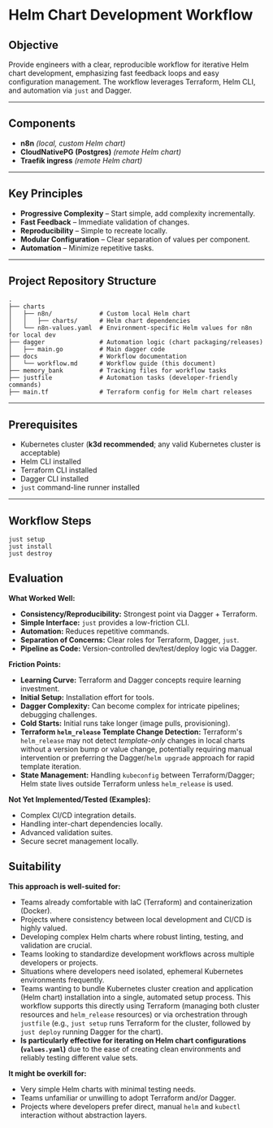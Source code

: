 # Helm Chart Development Workflow

## Objective

Provide engineers with a clear, reproducible workflow for iterative Helm chart development, emphasizing fast feedback loops and easy configuration management. The workflow leverages Terraform, Helm CLI, and automation via `just` and Dagger.

---

## Components

- **n8n** *(local, custom Helm chart)*
- **CloudNativePG (Postgres)** *(remote Helm chart)*
- **Traefik ingress** *(remote Helm chart)*

---

## Key Principles

- **Progressive Complexity** – Start simple, add complexity incrementally.
- **Fast Feedback** – Immediate validation of changes.
- **Reproducibility** – Simple to recreate locally.
- **Modular Configuration** – Clear separation of values per component.
- **Automation** – Minimize repetitive tasks.

---

## Project Repository Structure

```
.
├── charts
│   ├── n8n/             # Custom local Helm chart
│   │   ├── charts/      # Helm chart dependencies
│   └── n8n-values.yaml  # Environment-specific Helm values for n8n for local dev
├── dagger               # Automation logic (chart packaging/releases)
│   ├── main.go          # Main dagger code
├── docs                 # Workflow documentation
│   └── workflow.md      # Workflow guide (this document)
├── memory_bank          # Tracking files for workflow tasks
├── justfile             # Automation tasks (developer-friendly commands)
├── main.tf              # Terraform config for Helm chart releases
```

---

## Prerequisites

- Kubernetes cluster (**k3d recommended**; any valid Kubernetes cluster is acceptable)
- Helm CLI installed
- Terraform CLI installed
- Dagger CLI installed
- `just` command-line runner installed

---

## Workflow Steps

```
just setup
just install
just destroy
```

## Evaluation

**What Worked Well:**

* **Consistency/Reproducibility:** Strongest point via Dagger + Terraform.
* **Simple Interface:** `just` provides a low-friction CLI.
* **Automation:** Reduces repetitive commands.
* **Separation of Concerns:** Clear roles for Terraform, Dagger, `just`.
* **Pipeline as Code:** Version-controlled dev/test/deploy logic via Dagger.

**Friction Points:**

* **Learning Curve:** Terraform and Dagger concepts require learning investment.
* **Initial Setup:** Installation effort for tools.
* **Dagger Complexity:** Can become complex for intricate pipelines; debugging challenges.
* **Cold Starts:** Initial runs take longer (image pulls, provisioning).
* **Terraform `helm_release` Template Change Detection:** Terraform's `helm_release` may not detect *template-only* changes in local charts without a version bump or value change, potentially requiring manual intervention or preferring the Dagger/`helm upgrade` approach for rapid template iteration.
* **State Management:** Handling `kubeconfig` between Terraform/Dagger; Helm state lives outside Terraform unless `helm_release` is used.

**Not Yet Implemented/Tested (Examples):**

* Complex CI/CD integration details.
* Handling inter-chart dependencies locally.
* Advanced validation suites.
* Secure secret management locally.

## Suitability

**This approach is well-suited for:**

* Teams already comfortable with IaC (Terraform) and containerization (Docker).
* Projects where consistency between local development and CI/CD is highly valued.
* Developing complex Helm charts where robust linting, testing, and validation are crucial.
* Teams looking to standardize development workflows across multiple developers or projects.
* Situations where developers need isolated, ephemeral Kubernetes environments frequently.
* Teams wanting to bundle Kubernetes cluster creation and application (Helm chart) installation into a single, automated setup process. This workflow supports this directly using Terraform (managing both cluster resources and `helm_release` resources) or via orchestration through `justfile` (e.g., `just setup` runs Terraform for the cluster, followed by `just deploy` running Dagger for the chart).
* **Is particularly effective for iterating on Helm chart configurations (`values.yaml`)** due to the ease of creating clean environments and reliably testing different value sets.

**It might be overkill for:**

* Very simple Helm charts with minimal testing needs.
* Teams unfamiliar or unwilling to adopt Terraform and/or Dagger.
* Projects where developers prefer direct, manual `helm` and `kubectl` interaction without abstraction layers.
